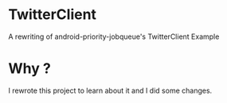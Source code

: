 # TwitterClient
A rewriting of android-priority-jobqueue's TwitterClient Example

# Why ?
I rewrote this project to learn about it and I did some changes. 
